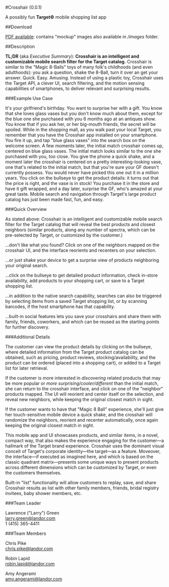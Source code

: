 #Crosshair (0.0.1) 

A possibly fun **Target&copy;** mobile shopping list app

##Download

<a href="magic_crosshair_rough_mockup.pdf">PDF available</a>: contains "mockup" images also available in _/images_ folder.

##Description

**TL;DR** (aka _Executive Summary_): **Crosshair is an intelligent and customizable mobile search filter for the Target catalog.** Crosshair is similar to the "Magic 8-Balls" toys of many folk's childhoods (and even adulthoods): you ask a question, shake the 8-Ball, turn it over an get your answer. Quick. Easy. Amusing. Instead of using a plastic toy, Crosshair uses the Target API, a clever UI, search filtering, and the motion sensing capabilities of smartphones, to deliver relevant and surprising results.

###Example Use Case

It's your girlfriend's birthday. You want to surprise her with a gift. You know that she loves glass vases but you don't know much about them, except for the blue one she purchased with you 6 months ago at an antiques show. You know that if you ask her, or her big-mouth friends, the secret will be spoiled. While in the shopping mall, as you walk past your local Target, you remember that you have the Crosshair app installed on your smartphone. You fire it up, and tap "blue glass vases" into the search box on the welcome screen. A few moments later, the initial match crosshair comes up, centered on blue glass vases. The initial match looks similar to the one she purchased with you, too close. You give the phone a quick shake, and a moment later the crosshair is centered on a pretty interesting-looking vase, one that's related to the initial match, but that you're sure your GF doesn't currently possess. You would never have picked this one out it in a million years. You click on the bullseye to get the product details: it turns out that the price is right, and the vase is in stock! You purchase it in the store and have it gift wrapped, and a day later, surprise the GF, who's amazed at your great taste. Mobile search and navigation through Target's large product catalog has just been made fast, fun, and easy.

###Quick Overview

As stated above: Crosshair is an intelligent and customizable mobile search filter for the Target catalog that will reveal the best products and closest neighbors (similar products, along any number of spectra, which can be pre-selected by Target, or customized by the customer.)

...don't like what you found? Click on one of the neighbors mapped on the crosshair UI, and the interface reorients and recenters on your selection.

...or just shake your device to get a surprise view of products neighboring your original search.

...click on the bullseye to get detailed product information, check in-store availability, add products to your shopping cart, or save to a Target shopping list.

...in addition to the native search capability, searches can also be triggered by selecting items from a saved Target shopping list, or by scanning barcodes, if the host smartphone has that capability.

...built-in social features lets you save your crosshairs and share them with family, friends, coworkers, and which can be reused as the starting points for further discovery.

###Additional Details

The customer can view the product details by clicking on the bullseye, where detailed information from the Target product catalog can be obtained, such as pricing, product reviews, stocking/availability, and the product can be ordered (placed into a shopping cart), or added to a Target list for later retrieval.

If the customer is more interested in _discovering_ related products that may be more popular or _more surprising/cooler/different_ than the initial match, she can return to the crosshair interface, and click on one of the "neighbor" products mapped. The UI will reorient and center itself on the selection, and reveal new neighbors, while keeping the original closest match in sight.

If the customer wants to have that "Magic 8 Ball" experience, she'll just give her touch-sensitive mobile device a quick shake, and the crosshair will randomize the neighbors, reorient and recenter automatically, once again keeping the original closest match in sight.

This mobile app and UI showcases products, and similar items, in a novel, compact way, that also makes the experience engaging for the customer—a hallmark of the Target brand experience. Crosshair uses the dominant visual conceit of Target's corporate identity—the target—as a feature. Moveover, the interface—if executed as imagined here, and which is based on the classic quadrant matrix—presents some unique ways to present products across different dimensions which can be customized by Target, or even the customers themselves.

Built-in "list" functionality will allow customers to replay, save, and share Crosshair results as list with other family members, friends, bridal registry invitees, baby shower members, etc.


###Team Leader

Lawrence ("Larry") Green  
larry.green@landor.com  
1 (415) 365-4411

###Team Members

Chris Pike  
chris.pike@landor.com

Robin Lapid  
robin.lapid@landor.com

Amy Angerami  
amy.angerami@landor.com
